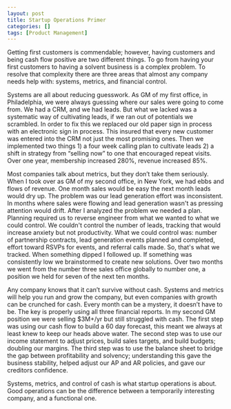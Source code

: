 ```yaml
---
layout: post
title: Startup Operations Primer
categories: []
tags: [Product Management]
---
```


Getting first customers is commendable; however, having customers and being cash flow positive are two different things. To go from having your first customers to having a solvent business is a complex problem. To resolve that complexity there are three areas that almost any company needs help with: systems, metrics, and financial control.

Systems are all about reducing guesswork. As GM of my first office, in Philadelphia, we were always guessing where our sales were going to come from. We had a CRM, and we had leads. But what we lacked was a systematic way of cultivating leads, if we ran out of potentials we scrambled. In order to fix this we replaced our old paper sign in process with an electronic sign in process. This insured that every new customer was entered into the CRM not just the most promising ones. Then we implemented two things 1) a four week calling plan to cultivate leads 2) a shift in strategy from “selling now” to one that encouraged repeat visits. Over one year, membership increased 280%, revenue increased 85%.

Most companies talk about metrics, but they don’t take them seriously. When I took over as GM of my second office, in New York, we had ebbs and flows of revenue. One month sales would be easy the next month leads would dry up. The problem was our lead generation effort was inconsistent. In months where sales were flowing and lead generation wasn't as pressing attention would drift. After I analyzed the problem we needed a plan. Planning required us to reverse engineer from what we wanted to what we could control. We couldn't control the number of leads, tracking that would increase anxiety but not productivity. What we could control was: number of partnership contracts, lead generation events planned and completed, effort toward RSVPs for events, and referral calls made. So, that's what we tracked. When something dipped I followed up. If something was consistently low we brainstormed to create new solutions. Over two months we went from the number three sales office globally to number one, a position we held for seven of the next ten months.

Any company knows that it can’t survive without cash. Systems and metrics will help you run and grow the company, but even companies with growth can be crunched for cash. Every month can be a mystery, it doesn’t have to be. The key is properly using all three financial reports. In my second GM position we were selling $3M+/yr but still struggled with cash. The first step was using our cash flow to build a 60 day forecast, this meant we always at least knew to keep our heads above water. The second step was to use our income statement to adjust prices, build sales targets, and build budgets; doubling our margins. The third step was to use the balance sheet to bridge the gap between profitability and solvency; understanding this gave the business stability, helped adjust our AP and AR policies, and gave our creditors confidence.

Systems, metrics, and control of cash is what startup operations is about. Good operations can be the difference between a temporarily interesting company, and a functional one.
